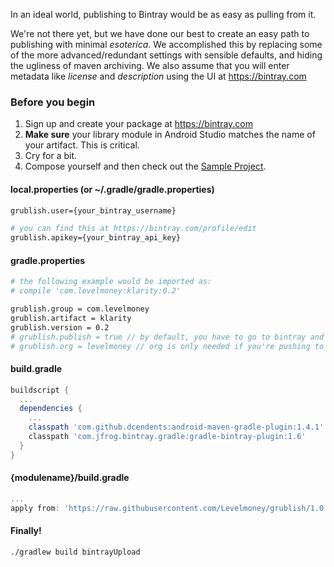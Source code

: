 In an ideal world, publishing to Bintray would be as easy as pulling from it.

We're not there yet, but we have done our best to create an easy path to publishing with minimal _esoterica_. We accomplished this by replacing some of the more advanced/redundant settings with sensible defaults, and hiding the ugliness of maven archiving. We also assume that you will enter metadata like _license_ and _description_ using the UI at https://bintray.com

### Before you begin
1. Sign up and create your package at https://bintray.com
2. **Make sure** your library module in Android Studio matches the name of your artifact. This is critical.
3. Cry for a bit.
4. Compose yourself and then check out the [Sample Project](https://github.com/Levelmoney/grublish/tree/master/grublish-sample).

#### local.properties (or ~/.gradle/gradle.properties)
```bash
grublish.user={your_bintray_username}

# you can find this at https://bintray.com/profile/edit
grublish.apikey={your_bintray_api_key} 
```

#### gradle.properties
```bash
# the following example would be imported as:
# compile 'com.levelmoney:klarity:0.2'

grublish.group = com.levelmoney
grublish.artifact = klarity
grublish.version = 0.2
# grublish.publish = true // by default, you have to go to bintray and manually hit publish
# grublish.org = levelmoney // org is only needed if you're pushing to a team.
```

#### build.gradle
```gradle
buildscript {
  ...
  dependencies {
    ...
    classpath 'com.github.dcendents:android-maven-gradle-plugin:1.4.1'
    classpath 'com.jfrog.bintray.gradle:gradle-bintray-plugin:1.6'
  }
}
```

#### {modulename}/build.gradle
```gradle
...
apply from: 'https://raw.githubusercontent.com/Levelmoney/grublish/1.0.1/gradle/module.gradle'
```

#### Finally!
`./gradlew build bintrayUpload`
